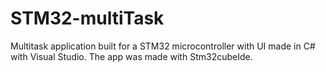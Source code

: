 # STM32-multiTask
Multitask application built for a STM32 microcontroller with UI made in C# with Visual Studio. The app was made with Stm32cubeIde.
